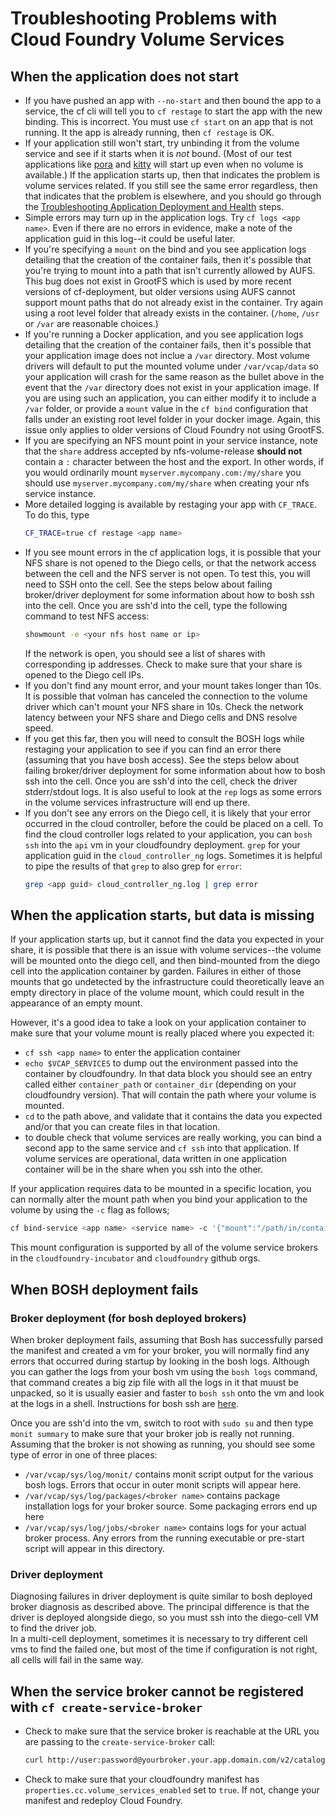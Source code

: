 # Troubleshooting Problems with Cloud Foundry Volume Services

## When the application does not start

- If you have pushed an app with `--no-start` and then bound the app to a service, the cf cli will tell you to `cf restage` to start the app with the new binding.  This is incorrect.  You must use `cf start` on an app that is not running.  It the app is already running, then `cf restage` is OK.
- If your application still won't start, try unbinding it from the volume service and see if it starts when it is *not* bound.  (Most of our test applications like [pora](https://github.com/cloudfoundry-incubator/persi-acceptance-tests/tree/master/assets/pora) and [kitty](https://github.com/EMC-Dojo/Kitty) will start up even when no volume is available.)
  If the application starts up, then that indicates the problem is volume services related.  If you still see the same error regardless, then that indicates that the problem is elsewhere, and you should go through the [Troubleshooting Application Deployment and Health](https://docs.cloudfoundry.org/devguide/deploy-apps/troubleshoot-app-health.html) steps.
- Simple errors may turn up in the application logs.  Try `cf logs <app name>`.  Even if there are no errors in evidence, make a note of the application guid in this log--it could be useful later.
- If you're specifying a `mount` on the bind and you see application logs detailing that the creation of the container fails, then it's possible that you're trying to mount into a path that isn't currently allowed by AUFS. This bug does not exist in GrootFS which is used by more recent versions of cf-deployment, but older versions using AUFS cannot support mount paths that do not already exist in the container.  Try again using a root level folder that already exists in the container. (`/home`, `/usr` or `/var` are reasonable choices.)
- If you're running a Docker application, and you see application logs detailing that the creation of the container fails, then it's possible that your application image does not inclue a `/var` directory.  Most volume drivers will default to put the mounted volume under `/var/vcap/data` so your application will crash for the same reason as the bullet above in the event that the `/var` directory does not exist in your application image. If you are using such an application, you can either modify it to include a `/var` folder, or provide a `mount` value in the `cf bind` configuration that falls under an existing root level folder in your docker image.  Again, this issue only applies to older versions of Cloud Foundry not using GrootFS.
- If you are specifying an NFS mount point in your service instance, note that the `share` address accepted by nfs-volume-release **should not** contain a `:` character between the host and the export.  In other words, if you would ordinarily mount `myserver.mycompany.com:/my/share` you should use `myserver.mycompany.com/my/share` when creating your nfs service instance.
- More detailed logging is available by restaging your app with `CF_TRACE`.  To do this, type  
   ```bash
   CF_TRACE=true cf restage <app name>
   ```
- If you see mount errors in the cf application logs, it is possible that your NFS share is not opened to the Diego cells, or that the network access between the cell and the NFS server is not open.  To test this, you will need to SSH onto the cell.  See the steps below about failing broker/driver deployment for some information about how to bosh ssh into the cell.  Once you are ssh'd into the cell, type the following command to test NFS access:  
   ```bash
   showmount -e <your nfs host name or ip>
   ```  
   If the network is open, you should see a list of shares with corresponding ip addresses.  Check to make sure that your share is opened to the Diego cell IPs.
- If you don't find any mount error, and your mount takes longer than 10s. It is possible that volman has canceled the connection to the volume driver which can't mount your NFS share in 10s. Check the network latency between your NFS share and Diego cells and DNS resolve speed.
- If you get this far, then you will need to consult the BOSH logs while restaging your application to see if you can find an error there (assuming that you have bosh access).  See the steps below about failing broker/driver deployment for some information about how to bosh ssh into the cell.  Once you are ssh'd into the cell, check the driver stderr/stdout logs.   It is also useful to look at the `rep` logs as some errors in the volume services infrastructure will end up there.
- If you don't see any errors on the Diego cell, it is likely that your error occurred in the cloud controller, before the could be placed on a cell.  To find the cloud controller logs related to your application, you can `bosh ssh` into the `api` vm in your cloudfoundry deployment.  `grep` for your application guid in the `cloud_controller_ng` logs.  Sometimes it is helpful to pipe the results of that `grep` to also grep for `error`:  
   ```bash
   grep <app guid> cloud_controller_ng.log | grep error
   ```

## When the application starts, but data is missing

If your application starts up, but it cannot find the data you expected in your share, it is possible that there is an issue with volume services--the volume will be mounted onto the diego cell, and then bind-mounted from the diego cell into the application container by garden.  Failures in either of those mounts that go undetected by the infrastructure could theoretically leave an empty directory in place of the volume mount, which could result in the appearance of an empty mount.  

However, it's a good idea to take a look on your application container to make sure that your volume mount is really placed where you expected it:
- `cf ssh <app name>` to enter the application container
- `echo $VCAP_SERVICES` to dump out the environment passed into the container by cloudfoundry.  In that data block you should see an entry called either `container_path` or `container_dir` (depending on your cloudfoundry version).  That will contain the path where your volume is mounted.
- `cd` to the path above, and validate that it contains the data you expected and/or that you can create files in that location.
- to double check that volume services are really working, you can bind a second app to the same service and `cf ssh` into that application.  If volume services are operational, data written in one application container will be in the share when you ssh into the other.

If your application requires data to be mounted in a specific location, you can normally alter the mount path when you bind your application to the volume by using the `-c` flag as follows;  
   ```bash
   cf bind-service <app name> <service name> -c '{"mount":"/path/in/container"}'
   ```
This mount configuration is supported by all of the volume service brokers in the `cloudfoundry-incubator` and `cloudfoundry` github orgs.

## When BOSH deployment fails

### Broker deployment (for bosh deployed brokers)

When broker deployment fails, assuming that Bosh has successfully parsed the manifest and created a vm for your broker, you will normally find any errors that occurred during startup by looking in the bosh logs.
Although you can gather the logs from your bosh vm using the `bosh logs` command, that command creates a big zip file with all the logs in it that muust be unpacked, so it is usually easier and faster to `bosh ssh` onto the vm and look at the logs in a shell.
Instructions for bosh ssh are [here](https://bosh.io/docs/sysadmin-commands.html#ssh).

Once you are ssh'd into the vm, switch to root with `sudo su` and then type `monit summary` to make sure that your broker job is really not running.
Assuming that the broker is not showing as running, you should see some type of error in one of three places:
- `/var/vcap/sys/log/monit/` contains monit script output for the various bosh logs.  Errors that occur in outer monit scripts will appear here.
- `/var/vcap/sys/log/packages/<broker name>` contains package installation logs for your broker source.  Some packaging errors end up here  
- `/var/vcap/sys/log/jobs/<broker name>` contains logs for your actual broker process.  Any errors from the running executable or pre-start script will appear in this directory.

### Driver deployment

Diagnosing failures in driver deployment is quite similar to bosh deployed broker diagnosis as described above.  The principal difference is that the driver is deployed alongside diego, so you must ssh into the diego-cell VM to find the driver job.  
In a multi-cell deployment, sometimes it is necessary to try different cell vms to find the failed one, but most of the time if configuration is not right, all cells will fail in the same way.

## When the service broker cannot be registered with `cf create-service-broker`

* Check to make sure that the service broker is reachable at the URL you are passing to the `create-service-broker` call:  
   ```bash
   curl http://user:password@yourbroker.your.app.domain.com/v2/catalog
   ```
* Check to make sure that your cloudfoundry manifest has `properties.cc.volume_services_enabled` set to `true`.  If not, change your manifest and redeploy Cloud Foundry.

